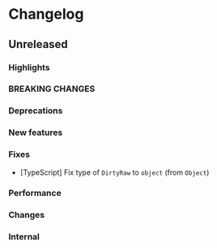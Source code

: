 # Changelog

## Unreleased

### Highlights

### BREAKING CHANGES

### Deprecations

### New features

### Fixes

- [TypeScript] Fix type of `DirtyRaw` to `object` (from `Object`)

### Performance

### Changes

### Internal
